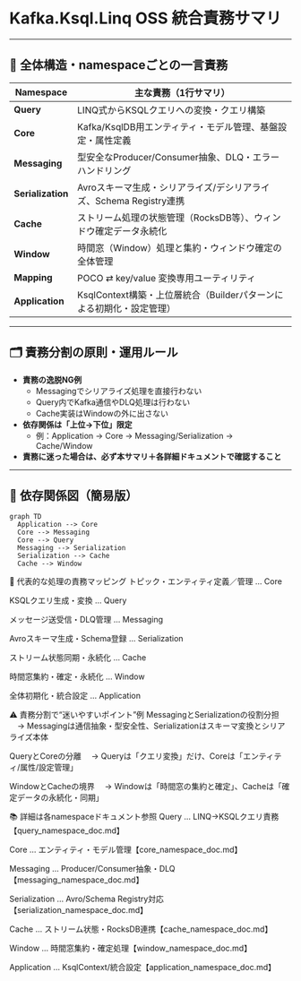 # Kafka.Ksql.Linq OSS 統合責務サマリ

---

## 🔎 全体構造・namespaceごとの一言責務

| Namespace         | 主な責務（1行サマリ）                                                 |
|-------------------|--------------------------------------------------------------------|
| **Query**         | LINQ式からKSQLクエリへの変換・クエリ構築                            |
| **Core**          | Kafka/KsqlDB用エンティティ・モデル管理、基盤設定・属性定義           |
| **Messaging**     | 型安全なProducer/Consumer抽象、DLQ・エラーハンドリング               |
| **Serialization** | Avroスキーマ生成・シリアライズ/デシリアライズ、Schema Registry連携   |
| **Cache**    | ストリーム処理の状態管理（RocksDB等）、ウィンドウ確定データ永続化    |
| **Window**        | 時間窓（Window）処理と集約・ウィンドウ確定の全体管理                 |
| **Mapping**       | POCO ⇄ key/value 変換専用ユーティリティ                         |
| **Application**   | KsqlContext構築・上位層統合（Builderパターンによる初期化・設定管理） |

---

## 🗂️ 責務分割の原則・運用ルール

- **責務の逸脱NG例**  
  - Messagingでシリアライズ処理を直接行わない  
  - Query内でKafka通信やDLQ処理は行わない  
  - Cache実装はWindowの外に出さない
- **依存関係は「上位→下位」限定**  
  - 例：Application → Core → Messaging/Serialization → Cache/Window
- **責務に迷った場合は、必ず本サマリ＋各詳細ドキュメントで確認すること**

---

## 🔗 依存関係図（簡易版）

```mermaid
graph TD
  Application --> Core
  Core --> Messaging
  Core --> Query
  Messaging --> Serialization
  Serialization --> Cache
  Cache --> Window
```

📝 代表的な処理の責務マッピング
トピック・エンティティ定義／管理 … Core

KSQLクエリ生成・変換 … Query

メッセージ送受信・DLQ管理 … Messaging

Avroスキーマ生成・Schema登録 … Serialization

ストリーム状態同期・永続化 … Cache

時間窓集約・確定・永続化 … Window

全体初期化・統合設定 … Application

⚠️ 責務分割で“迷いやすいポイント”例
MessagingとSerializationの役割分担
　→ Messagingは通信抽象・型安全性、Serializationはスキーマ変換とシリアライズ本体

QueryとCoreの分離
　→ Queryは「クエリ変換」だけ、Coreは「エンティティ/属性/設定管理」

WindowとCacheの境界
　→ Windowは「時間窓の集約と確定」、Cacheは「確定データの永続化・同期」

📚 詳細は各namespaceドキュメント参照
Query … LINQ→KSQLクエリ責務【query_namespace_doc.md】

Core … エンティティ・モデル管理【core_namespace_doc.md】

Messaging … Producer/Consumer抽象・DLQ【messaging_namespace_doc.md】

Serialization … Avro/Schema Registry対応【serialization_namespace_doc.md】

Cache … ストリーム状態・RocksDB連携【cache_namespace_doc.md】

Window … 時間窓集約・確定処理【window_namespace_doc.md】

Application … KsqlContext/統合設定【application_namespace_doc.md】